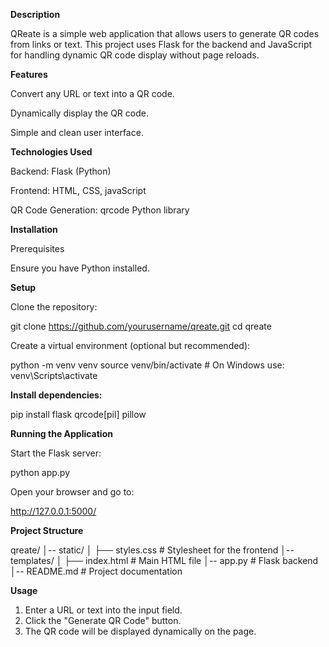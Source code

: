 **Description**

QReate is a simple web application that allows users to generate QR codes from links or text. 
This project uses Flask for the backend and JavaScript for handling dynamic QR code display 
without page reloads.

**Features**

  Convert any URL or text into a QR code.

  Dynamically display the QR code.  

  Simple and clean user interface.

**Technologies Used**

  Backend: Flask (Python)

  Frontend: HTML, CSS, javaScript

  QR Code Generation: qrcode Python library

**Installation**

Prerequisites

  Ensure you have Python installed. 

**Setup**

  Clone the repository:

  git clone https://github.com/yourusername/qreate.git
  cd qreate

  Create a virtual environment (optional but recommended):
  
  python -m venv venv
  source venv/bin/activate  # On Windows use: venv\Scripts\activate

**Install dependencies:**

  pip install flask qrcode[pil] pillow

**Running the Application**

Start the Flask server:

  python app.py

Open your browser and go to:

  http://127.0.0.1:5000/

**Project Structure**

qreate/
│-- static/
│   ├── styles.css    # Stylesheet for the frontend
│-- templates/
│   ├── index.html    # Main HTML file
│-- app.py           # Flask backend
│-- README.md        # Project documentation

**Usage**

 1. Enter a URL or text into the input field.
 2. Click the "Generate QR Code" button.
 3. The QR code will be displayed dynamically on the page.
